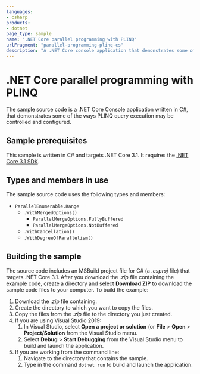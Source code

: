 ```yaml
---
languages:
- csharp
products:
- dotnet
page_type: sample
name: ".NET Core parallel programming with PLINQ"
urlFragment: "parallel-programming-plinq-cs"
description: "A .NET Core console application that demonstrates some of the ways PLINQ query execution may be controlled and configured."
---
```


# .NET Core parallel programming with PLINQ

The sample source code is a .NET Core Console application written in C#, that demonstrates some of the ways PLINQ query execution may be controlled and configured.

## Sample prerequisites

This sample is written in C# and targets .NET Core 3.1. It requires the [.NET Core 3.1 SDK](https://dotnet.microsoft.com/download/dotnet-core/3.1).

## Types and members in use

The sample source code uses the following types and members:

- `ParallelEnumerable.Range`
  - `.WithMergedOptions()`
    - `ParallelMergeOptions.FullyBuffered`
    - `ParallelMergeOptions.NotBuffered`
  - `.WithCancellation()`
  - `.WithDegreeOfParallelism()`

## Building the sample

The source code includes an MSBuild project file for C# (a *.csproj* file) that targets .NET Core 3.1. After you download the *.zip* file containing the example code, create a directory and select **Download ZIP** to download the sample code files to your computer. To build the example:

1. Download the *.zip* file containing.
1. Create the directory to which you want to copy the files.
1. Copy the files from the *.zip* file to the directory you just created.
1. If you are using Visual Studio 2019:
   1. In Visual Studio, select **Open a project or solution** (or **File** > **Open** > **Project/Solution** from the Visual Studio menu.
   1. Select **Debug** > **Start Debugging** from the Visual Studio menu to build and launch the application.
1. If you are working from the command line:
   1. Navigate to the directory that contains the sample.
   1. Type in the command `dotnet run` to build and launch the application.
